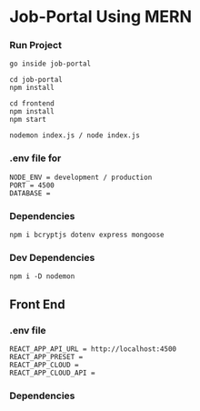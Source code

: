 # Job-Portal Using MERN

### Run Project 

```
go inside job-portal

cd job-portal
npm install 

cd frontend 
npm install
npm start 

nodemon index.js / node index.js 
```

### .env file for

```
NODE_ENV = development / production
PORT = 4500
DATABASE = 
```

### Dependencies

```
npm i bcryptjs dotenv express mongoose
```

### Dev Dependencies

```
npm i -D nodemon
```

## Front End

### .env file

```
REACT_APP_API_URL = http://localhost:4500
REACT_APP_PRESET =
REACT_APP_CLOUD =
REACT_APP_CLOUD_API =
```

### Dependencies

```

```
